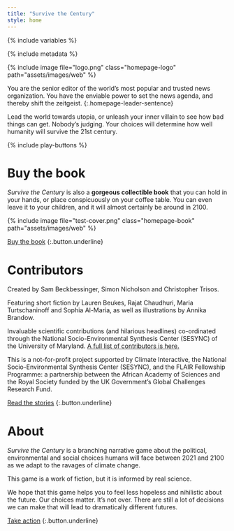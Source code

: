 ```yaml
---
title: "Survive the Century"
style: home
---
```


{% include variables %}

{% include metadata %}

{% include image file="logo.png" class="homepage-logo" path="assets/images/web" %}

You are the senior editor of the world’s most popular and trusted news organization. You have the enviable power to set the news agenda, and thereby shift the zeitgeist.
{:.homepage-leader-sentence}

Lead the world towards utopia, or unleash your inner villain to see how bad things can get. Nobody’s judging. Your choices will determine how well humanity will survive the 21st century.

{% include play-buttons %}

<div class="below-the-fold" markdown="1">

# Buy the book

<div class="buy-the-book" markdown="1">

*Survive the Century* is also a **gorgeous collectible book** that you can hold in your hands, or place conspicuously on your coffee table. You can even leave it to your children, and it will almost certainly be around in 2100. 

{% include image file="test-cover.png" class="homepage-book" path="assets/images/web" %}

</div>

[Buy the book](book.html)
{:.button.underline}

# Contributors

Created by Sam Beckbessinger, Simon Nicholson and Christopher Trisos.

Featuring short fiction by Lauren Beukes, Rajat Chaudhuri, Maria Turtschaninoff and Sophia Al-Maria, as well as illustrations by Annika Brandow.

Invaluable scientific contributions (and hilarious headlines) co-ordinated through the National Socio-Environmental Synthesis Center (SESYNC) of the University of Maryland. [A full list of contributors is here.](credits.html)

This is a not-for-profit project supported by Climate Interactive, the National Socio-Environmental Synthesis Center (SESYNC), and the FLAIR Fellowship Programme: a partnership between the African Academy of Sciences and the Royal Society funded by the UK Government’s Global Challenges Research Fund.

[Read the stories](book/text/endmatter_stories.html)
{:.button.underline}

# About

*Survive the Century* is a branching narrative game about the political, environmental and social choices humans will face between 2021 and 2100 as we adapt to the ravages of climate change.

This game is a work of fiction, but it is informed by real science.

We hope that this game helps you to feel less hopeless and nihilistic about the future. Our choices matter. It’s not over. There are still a lot of decisions we can make that will lead to dramatically different futures.

[Take action](book/text/take-action.html)
{:.button.underline}


</div>

